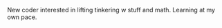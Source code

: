 New coder interested in lifting tinkering w stuff and math. Learning at my own pace.

<!---
BrodieL3/BrodieL3 is a ✨ special ✨ repository because its `README.md` (this file) appears on your GitHub profile.
You can click the Preview link to take a look at your changes.
--->
